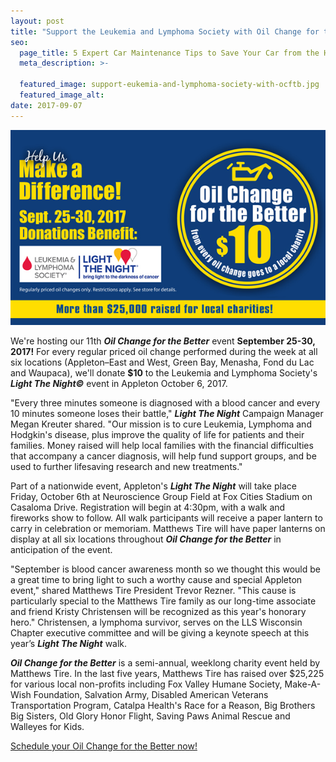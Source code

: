 ```yaml
---
layout: post
title: "Support the Leukemia and Lymphoma Society with Oil Change for the Better!"
seo:
  page_title: 5 Expert Car Maintenance Tips to Save Your Car from the Heat
  meta_description: >-

  featured_image: support-eukemia-and-lymphoma-society-with-ocftb.jpg
  featured_image_alt:
date: 2017-09-07
---
```


![Help us make a difference!](support-eukemia-and-lymphoma-society-with-ocftb.jpg)

We're hosting our 11th **_Oil Change for the Better_** event **September 25-30, 2017!** For every regular priced oil change performed during the week at all six locations (Appleton–East and West, Green Bay, Menasha, Fond du Lac and Waupaca), we'll donate **$10** to the Leukemia and Lymphoma Society's **_Light The Night©_** event in Appleton October 6, 2017.

"Every three minutes someone is diagnosed with a blood cancer and every 10 minutes someone loses their battle," **_Light The Night_** Campaign Manager Megan Kreuter shared. "Our mission is to cure Leukemia, Lymphoma and Hodgkin's disease, plus improve the quality of life for patients and their families. Money raised will help local families with the financial difficulties that accompany a cancer diagnosis, will help fund support groups, and be used to further lifesaving research and new treatments."

Part of a nationwide event, Appleton's **_Light The Night_** will take place Friday, October 6th at Neuroscience Group Field at Fox Cities Stadium on Casaloma Drive. Registration will begin at 4:30pm, with a walk and fireworks show to follow. All walk participants will receive a paper lantern to carry in celebration or memoriam. Matthews Tire will have paper lanterns on display at all six locations throughout **_Oil Change for the Better_** in anticipation of the event.

"September is blood cancer awareness month so we thought this would be a great time to bring light to such a worthy cause and special Appleton event," shared Matthews Tire President Trevor Rezner. "This cause is particularly special to the Matthews Tire family as our long-time associate and friend Kristy Christensen will be recognized as this year's honorary hero." Christensen, a lymphoma survivor, serves on the LLS Wisconsin Chapter executive committee and will be giving a keynote speech at this year’s **_Light The Night_** walk.

**_Oil Change for the Better_** is a semi-annual, weeklong charity event held by Matthews Tire. In the last five years, Matthews Tire has raised over $25,225 for various local non-profits including Fox Valley Humane Society, Make-A-Wish Foundation, Salvation Army, Disabled American Veterans Transportation Program, Catalpa Health's Race for a Reason, Big Brothers Big Sisters, Old Glory Honor Flight, Saving Paws Animal Rescue and Walleyes for Kids.

[Schedule your Oil Change for the Better now! ](https://matthewstire.com/locations/)
